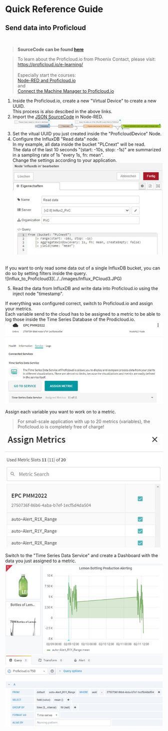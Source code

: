 # Quick Reference Guide<br>

## Send data into Proficloud
<BR>

> **SourceCode can be found [here](../Node-RED/InfluxToProficloud.json)**

>To learn about the Proficloud.io from Phoenix Contact, please visit: <br>
https://proficloud.io/e-learning/ 
<br> <br>
Especially start the courses: <br>
[Node-RED and Proficloud.io](https://proficloud.io/e-learning/get-to-know-node-red-and-proficloud-io/) <br>
and <br>
[Connect the Machine Manager to Proficloud.io](https://proficloud.io/e-learning/connect-the-machine-manager-to-proficloud-io/)

1. Inside the Proficloud.io, create a new "Virtual Device" to create a new UUID. <br> This process is also descibed in the above links. <BR>
2. Import the [JSON SourceCode](../Node-RED/InfluxToProficloud.json) in Node-RED. <br>
![Influx_to_Proficloud1](../../images/Influx_PCloud1.JPG) <br>
3. Set the vitual UUID you just created inside the "ProficloudDevice" Node. <br>
4. Configure the InfluxDB "Read data" node. <br>
In my example, all data inside the bucket "PLCnext" will be read. <br>
The data of the last 10 seconds "(start: -10s, stop: -1s)" are summarized in a sampling rate of 1s "every 1s, fn: mean". <br>
Change the settings according to your application. <br>
![Influx_to_Proficloud2](../../images/Influx_PCloud2.JPG) <BR>
<BR>
If you want to only read some data out of a single InfluxDB bucket, you can do so by setting filters inside the query. <br>
![Influx_to_Proficloud3](../../images/Influx_PCloud3.JPG) <br>

5. Read the data from InfluxDB and write data into Proficloud.io using the inject node "timestamp".

If everything was configured correct, switch to Proficloud.io and assign your metrics. <br> Each variable send to the cloud has to be assigned to a metric to be able to log those inside the Time Series Database of the Prodicloud.io. <br>
![Proficloud_Metrics](../../images/Proficloud_Metrics.JPG) <br>

Assign each variable you want to work on to a metric. <br>

>For small-scale application with up to 20 metrics (variables), the Proficloud.io is completely free of charge! <br>

![Proficloud_Metrics_Assigned](../../images/Proficloud_Metrics_Assigned.JPG) <br>

Switch to the "Time Series Data Service" and create a Dashboard with the data you just assigned to a metric.
![Proficloud_TSDB](../../images/Proficloud_TSDB.JPG) <br>
![Proficloud_TSDB](../../images/Proficloud_TSDB_config.JPG) <br>
